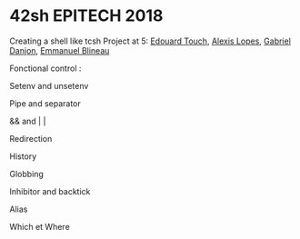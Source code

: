 # 42sh EPITECH 2018

Creating a shell like tcsh
Project at 5: <a href="https://github.com/Eydou">Edouard Touch</a>, <a href="https://github.com/LopesAlexis">Alexis Lopes</a>, <a href="https://github.com/Sharkigamers">Gabriel Danjon</a>, <a href="https://github.com/Manub123">Emmanuel Blineau</a>

Fonctional control :

Setenv and unsetenv​

Pipe and separator​

&& and | |​

Redirection​

History​

Globbing​

Inhibitor and backtick​

Alias​

Which et Where​
